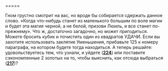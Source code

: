 =====

Гном грустно смотрит на вас, но вроде бы собирается сдержать данное слово. «Когда что-нибудь станет из маленького большим по воле магии и будет эта магия черной, а не белой, призови Люиль, и все станет по-прежнему». Что ж, достаточно загадочно, но может пригодиться. Можете бросить кубик и почистить один из квадратов УДАЧИ. Если вы захотите использовать заклятие Уменьшения, прибавьте 125 к номеру параграфа, на котором будете тогда находиться. А теперь решайте: удовольствуетесь тем, что узнали, и уйдете ([**224**](#n_224)) или поставите сэкономленные 2 золотых на то, чтобы выяснить, как отсюда выбраться ([**217**](#n_217))?

